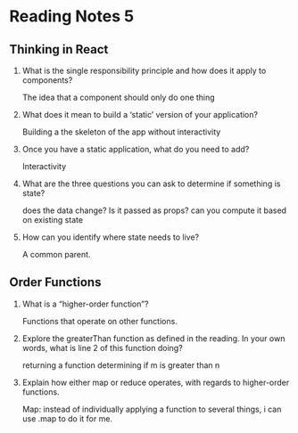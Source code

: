 # Reading Notes 5

## Thinking in React

1. What is the single responsibility principle and how does it apply to components?

    The idea that a component should only do one thing

2. What does it mean to build a ‘static’ version of your application?

    Building a the skeleton of the app without interactivity

3. Once you have a static application, what do you need to add?

    Interactivity

4. What are the three questions you can ask to determine if something is state?

    does the data change? Is it passed as props? can you compute it based on existing state

5. How can you identify where state needs to live?

    A common parent.

## Order Functions

1. What is a “higher-order function”?

    Functions that operate on other functions.

2. Explore the greaterThan function as defined in the reading. In your own words, what is line 2 of this function doing?

    returning a function determining if m is greater than n

3. Explain how either map or reduce operates, with regards to higher-order functions.

    Map: instead of individually applying a function to several things, i can use .map to do it for me.